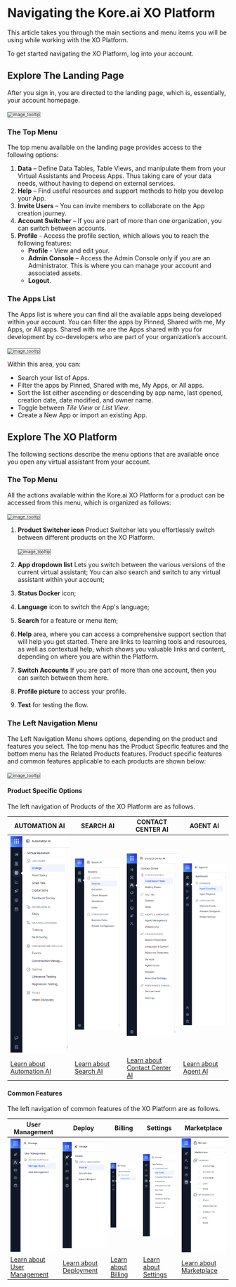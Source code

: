 # Navigating the Kore.ai XO Platform

This article takes you through the main sections and menu items you will be using while working with the XO Platform.

To get started navigating the XO Platform, log into your account.

## Explore The Landing Page

After you sign in, you are directed to the landing page, which is, essentially, your account homepage.

 <img src="../images/ntp(1).png" alt="image_tooltip" title="image_tooltip" style="border: 1px solid gray; zoom:70%;">

### The Top Menu

The top menu available on the landing page provides access to the following options:

1. **Data** – Define Data Tables, Table Views, and manipulate them from your Virtual Assistants and Process Apps. Thus taking care of your data needs, without having to depend on external services.
2. **Help** – Find useful resources and support methods to help you develop your App.
3. **Invite Users** – You can invite members to collaborate on the App creation journey.
4. **Account Switcher** – If you are part of more than one organization, you can switch between accounts.
5. **Profile** - Access the profile section, which allows you to reach the following features:
    * **Profile** - View and edit your.
    * **Admin Console** – Access the Admin Console only if you are an Administrator. This is where you can manage your account and associated assets.
    * **Logout**.

### The Apps List

The Apps list is where you can find all the available apps being developed within your account. You can filter the apps by Pinned, Shared with me, My Apps, or All apps. Shared with me are the Apps shared with you for development by co-developers who are part of your organization’s account.

<img src="../images/ntp(6).png" alt="image_tooltip" title="image_tooltip" style="border: 1px solid gray; zoom:70%;">

Within this area, you can:

* Search your list of Apps.
* Filter the apps by Pinned, Shared with me, My Apps, or All apps.
* Sort the list either ascending or descending by app name, last opened, creation date, date modified, and owner name.
* Toggle between _Tile View_ or _List View_.
* Create a New App or import an existing App.

## Explore The XO Platform

The following sections describe the menu options that are available once you open any virtual assistant from your account.

### The Top Menu

All the actions available within the Kore.ai XO Platform for a product can be accessed from this menu, which is organized as follows:

<img src="../images/ntp(5).png" alt="image_tooltip" title="image_tooltip" style="border: 1px solid gray; zoom:70%;">

1. **Product Switcher icon** Product Switcher lets you effortlessly switch between different products on the XO Platform.

    <img src="../images/ntp(20).png" alt="image_tooltip" title="image_tooltip" style="border: 1px solid gray; zoom:70%;"> 

2. **App dropdown list** Lets you switch between the various versions of the current virtual assistant; You can also search and switch to any virtual assistant within your account;
3. **Status Docker** icon;
4. **Language** icon to switch the App's language;
5. **Search** for a feature or menu item;
6. **Help** area, where you can access a comprehensive support section that will help you get started. There are links to learning tools and resources, as well as contextual help, which shows you valuable links and content, depending on where you are within the Platform.
7. **Switch Accounts** If you are part of more than one account, then you can switch between them here.
8. **Profile picture** to access your profile.
9. **Test** for testing the flow.

### The Left Navigation Menu

The Left Navigation Menu shows options, depending on the product and features you select. The top menu has the Product Specific features and the bottom menu has the Related Products features.
Product specific features and common features applicable to each products are shown below:


<img src="../images/ntp(21).png" alt="image_tooltip" title="image_tooltip" style="border: 1px solid gray; zoom:70%;"> 

#### Product Specific Options
The left navigation of Products of the XO Platform are as follows.

| AUTOMATION AI | SEARCH AI | CONTACT CENTER AI | AGENT AI |
| --- | --- | --- | --- |
| ![image_tooltip](./images/ntp(10).png "image_tooltip") | ![image_tooltip](./images/ntp(12).png "image_tooltip") | ![image_tooltip](./images/ntp(11).png "image_tooltip") | ![image_tooltip](./images/ntp(13).png "image_tooltip") |
| [Learn about Automation AI](./../automation/about-automation-ai.md) | [Learn about Search AI](./../searchai/about-search-ai.md) | [Learn about Contact Center AI](./../contactcenter/about-contact-center-ai.md) | [Learn about Agent AI](./../agentai/about-agent-ai.md) |


#### Common Features
The left navigation of common features of the XO Platform are as follows.

| User Management | Deploy | Billing | Settings | Marketplace |
| --- | --- | --- | --- | --- |
| ![image_tooltip](./images/ntp(14).png "image_tooltip") | ![image_tooltip](./images/ntp(15).png "image_tooltip") | ![image_tooltip](./images/ntp(16).png "image_tooltip") | ![image_tooltip](./images/ntp(17).png "image_tooltip") | ![image_tooltip](./images/ntp(18).png "image_tooltip") |
| [Learn about User Management ](./../administration/user-management/managing-your-users.md) | [Learn about Deployment](./../deploy/bot-versioning.md) | [Learn about Billing](./../administration/billing.md) | [Learn about Settings](./../app-settings/app-profile.md) | [Learn about Marketplace](./../app-settings/integrations/actions/marketplace.md) |